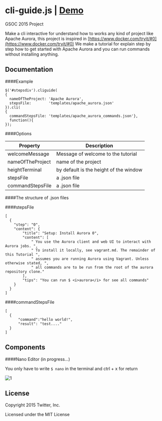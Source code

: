 # cli-guide.js | [Demo](http://marti1125.webfactional.com/cli-guide/)
GSOC 2015 Project

Make a cli interactive for understand how to works any kind of project like Apache Aurora,
this project is inspired in [https://www.docker.com/tryit/#0](https://www.docker.com/tryit/#0)
We make a tutorial for explain step by step how to get started with Apache Aurora and you can run commands
without installing anything.


Documentation
-------------

####Example

    $('#stepsdiv').cliguide(
    {
      nameOfTheProject: 'Apache Aurora',
      stepsFile:        'templates/apache_aurora.json'
    }).cli(
    {
      commandStepsFile: 'templates/apache_aurora_commands.json'},
      function(){
    });

####Options

| Property | Description |
|---|---|
| welcomeMessage   | Message of welcome to the tutorial |
| nameOfTheProject | name of the project  |
| heightTerminal   | by default is the height of the window |
| stepsFile        | a .json file |
| commandStepsFile | a .json file |

####The structure of .json files

####stepsFile

    [
      {
        "step": "0",
        "content": {
            "title": "Setup: Install Aurora 0",
            "content": [
                " You use the Aurora client and web UI to interact with Aurora jobs. ",
                " To install it locally, see vagrant.md. The remainder of this Tutorial ",
                " assumes you are running Aurora using Vagrant. Unless otherwise stated, ",
                " all commands are to be run from the root of the aurora repository clone."
            ],
            "tips": "You can run $ <i>aurora</i> for see all commands"
        }
      }
    ]

####commandStepsFile

    [
      {
    	  "command":"hello world!",
    	  "result": "test...."
      }
    ]


Components
-------------

####Nano Editor (in progress...)

You only have to write `$ nano` in the terminal and ctrl + x for return

![1](https://raw.github.com/twitter/cli-guide.js/master/nano.png)

License
-------

Copyright 2015 Twitter, Inc.

Licensed under the MIT License
